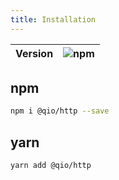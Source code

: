 ```yaml
---
title: Installation
---
```


| Version | ![npm](https://img.shields.io/npm/v/@qio/http.svg) |
| :-----: | ----------------------------------------------------: |


## npm

```bash
npm i @qio/http --save
```

## yarn

```bash
yarn add @qio/http
```
